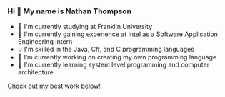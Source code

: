### Hi 👋 My name is Nathan Thompson

- 📖 I'm currently studying at Franklin University
- 🏢 I'm currently gaining experience at Intel as a Software Application Engineering Intern 
- 💡 I'm skilled in the Java, C#, and C programming languages
- 🔭 I’m currently working on creating my own programming language
- 🌱 I'm currently learning system level programming and computer architecture
<!-- - 📄 Check out my portfolio [here](https://nathanthomp.github.io/) -->

Check out my best work below!
